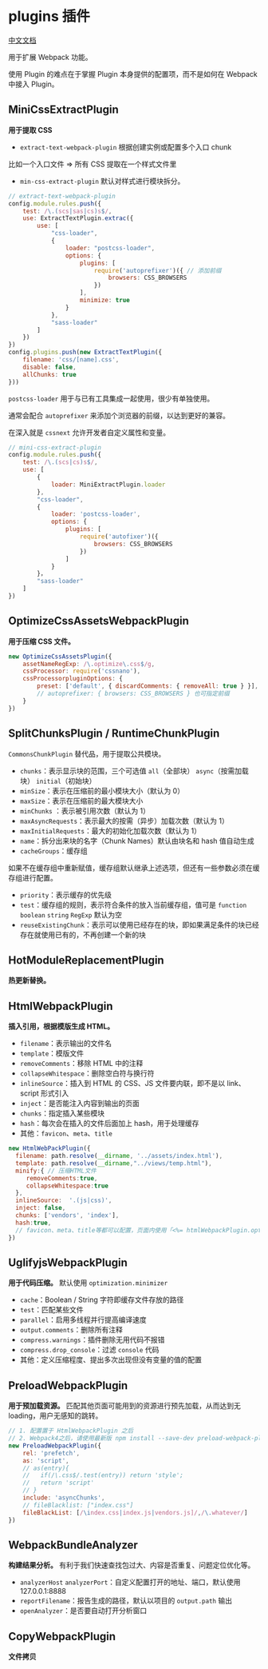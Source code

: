 # plugins 插件

[中文文档](https://webpack.docschina.org/configuration/plugins/)

用于扩展 Webpack 功能。

使用 Plugin 的难点在于掌握 Plugin 本身提供的配置项，而不是如何在 Webpack 中接入 Plugin。

## MiniCssExtractPlugin

**用于提取 CSS**

* `extract-text-webpack-plugin` 根据创建实例或配置多个入口 chunk

比如一个入口文件 => 所有 CSS 提取在一个样式文件里

* `min-css-extract-plugin` 默认对样式进行模块拆分。

```js
// extract-text-webpack-plugin
config.module.rules.push({
    test: /\.(scs|sas|cs)s$/,
    use: ExtractTextPlugin.extrac({
        use: [
            "css-loader",
            {
                loader: "postcss-loader",
                options: {
                    plugins: [
                        require('autoprefixer')({ // 添加前缀
                            browsers: CSS_BROWSERS
                        })
                    ],
                    minimize: true
                }
            },
            "sass-loader"
        ]
    })
})
config.plugins.push(new ExtractTextPlugin({
    filename: 'css/[name].css',
    disable: false,
    allChunks: true
}))
```

`postcss-loader` 用于与已有工具集成一起使用，很少有单独使用。

通常会配合 `autoprefixer` 来添加个浏览器的前缀，以达到更好的兼容。

在深入就是 `cssnext` 允许开发者自定义属性和变量。

```js
// mini-css-extract-plugin
config.module.rules.push({
    test: /\.(scs|cs)s$/,
    use: [
        {
            loader: MiniExtractPlugin.loader
        },
        "css-loader",
        {
            loader: 'postcss-loader',
            options: {
                plugins: [
                    require('autofixer')({
                        browsers: CSS_BROWSERS
                    })
                ]
            }
        }，
        "sass-loader"
    ]
})
```

## OptimizeCssAssetsWebpackPlugin

**用于压缩 CSS 文件。**

```js
new OptimizeCssAssetsPlugin({
    assetNameRegExp: /\.optimize\.css$/g,
    cssProcessor: require('cssnano'),
    cssProcessorpluginOptions: {
        preset: ['default', { discardComments: { removeAll: true } }],
        // autoprefixer: { browsers: CSS_BROWSERS } 也可指定前缀
    }
})
```

## SplitChunksPlugin / RuntimeChunkPlugin

`CommonsChunkPlugin` 替代品，用于提取公共模块。

* `chunks`：表示显示块的范围，三个可选值 `all`（全部块） `async`（按需加载块） `initial`（初始块）
* `minSize`：表示在压缩前的最小模块大小（默认为 0）
* `maxSize`：表示在压缩前的最大模块大小
* `minChunks` ：表示被引用次数（默认为 1）
* `maxAsyncRequests`：表示最大的按需（异步）加载次数（默认为 1）
* `maxInitialRequests`：最大的初始化加载次数（默认为 1）
* `name`：拆分出来块的名字（Chunk Names）默认由块名和 hash 值自动生成
* `cacheGroups`：缓存组

如果不在缓存组中重新赋值，缓存组默认继承上述选项，但还有一些参数必须在缓存组进行配置。

* `priority`：表示缓存的优先级
* `test`：缓存组的规则，表示符合条件的放入当前缓存组，值可是 `function` `boolean` `string` `RegExp` 默认为空
* `reuseExistingChunk`：表示可以使用已经存在的块，即如果满足条件的块已经存在就使用已有的，不再创建一个新的块

## HotModuleReplacementPlugin

**热更新替换。**

## HtmlWebpackPlugin

**插入引用，根据模版生成 HTML。**

* `filename`：表示输出的文件名
* `template`：模版文件
* `removeComments`：移除 HTML 中的注释
* `collapseWhitespace`：删除空白符与换行符
* `inlineSource`：插入到 HTML 的 CSS、JS 文件要内联，即不是以 link、script 形式引入
* `inject`：是否能注入内容到输出的页面
* `chunks`：指定插入某些模块
* `hash`：每次会在插入的文件后面加上 hash，用于处理缓存
* 其他：`favicon`、`meta`、`title`

```js
new HtmlWebPackPlugin({
  filename: path.resolve(__dirname, '../assets/index.html'),
  template: path.resolve(__dirname,"../views/temp.html"),
  minify:{ // 压缩HTML文件　
     removeComments:true,
     collapseWhitespace:true
  },
  inlineSource:  '.(js|css)',
  inject: false,
  chunks: ['vendors', 'index'],
  hash:true,
  // favicon、meta、title等都可以配置，页面内使用「<%= htmlWebpackPlugin.options.title %>」即可
})
```

## UglifyjsWebpackPlugin

**用于代码压缩。** 默认使用 `optimization.minimizer`

* `cache`：Boolean / String 字符即缓存文件存放的路径
* `test`：匹配某些文件
* `parallel`：启用多线程并行提高编译速度
* `output.comments`：删除所有注释
* `compress.warnings`：插件删除无用代码不报错
* `compress.drop_console`：过滤 `console` 代码
* 其他：定义压缩程度、提出多次出现但没有变量的值的配置

## PreloadWebpackPlugin

**用于预加载资源。** 匹配其他页面可能用到的资源进行预先加载，从而达到无 loading，用户无感知的跳转。

```js
// 1. 配置置于 HtmlWebpackPlugin 之后
// 2. Webpack4之后，请使用最新版 npm install --save-dev preload-webpack-plugin@next
new PreloadWebpackPlugin({
    rel: 'prefetch',
    as: 'script',
    // as(entry){
	//   if(/\.css$/.test(entry)) return 'style';
    //   return 'script'
	// }
    include: 'asyncChunks',
    // fileBlacklist: ["index.css"]
    fileBlackList: [/\index.css|index.js|vendors.js]/,/\.whatever/]
})
```

## WebpackBundleAnalyzer

**构建结果分析。** 有利于我们快速查找包过大、内容是否重复、问题定位优化等。

* `analyzerHost` `analyzerPort`：自定义配置打开的地址、端口，默认使用 127.0.0.1:8888
* `reportFilename`：报告生成的路径，默认以项目的 `output.path` 输出
* `openAnalyzer`：是否要自动打开分析窗口

## CopyWebpackPlugin

**文件拷贝**



